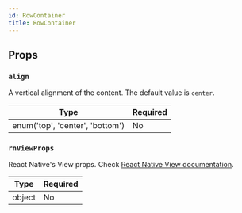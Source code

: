 ```yaml
---
id: RowContainer
title: RowContainer
---
```


## Props

### `align`

A vertical alignment of the content. The default value is `center`.

| Type                            | Required |
| --------------------------------| -------- |
| enum('top', 'center', 'bottom') | No       |

### `rnViewProps`

React Native's View props. Check [React Native View documentation](https://reactnative.dev/docs/view#props).

| Type   | Required |
| -------| -------- |
| object | No       |
